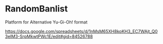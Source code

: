 # RandomBanlist
Platform for Alternative Yu-Gi-Oh! format

https://docs.google.com/spreadsheets/d/1nMsM65XH8koKH3_EC7WAjt_Q03eIM3-SrpMkwtPWc1E/edit#gid=84526788
